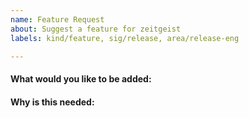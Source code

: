 ```yaml
---
name: Feature Request
about: Suggest a feature for zeitgeist
labels: kind/feature, sig/release, area/release-eng

---
```

<!-- Please only use this template for submitting feature requests -->

#### What would you like to be added:

#### Why is this needed:
